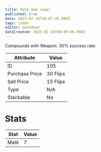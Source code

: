 ```yaml
---
title: Matk Gem (wep)
published: true
date: 2023-02-18T16:07:45.000Z
tags: items
editor: markdown
dateCreated: 2023-02-16T00:00:00.000Z
---
```


Compounds with Weapon. 30% success rate.

|Attribute|Value|
|-|-|
|ID|105|
|Purchase Price|30 Flips|
|Sell Price|15 Flips|
|Type|N/A|
|Stackable|No|

# Stats
|Stat|Value|
|-|-|
|Matk|7|
